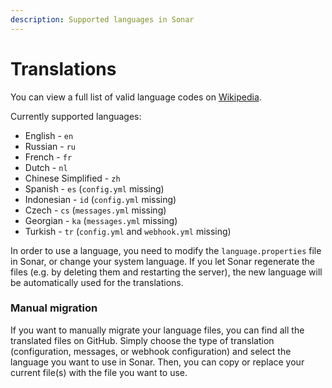 ```yaml
---
description: Supported languages in Sonar
---
```


# Translations

You can view a full list of valid language codes on [Wikipedia](https://en.wikipedia.org/wiki/List\_of\_ISO\_639\_language\_codes).

Currently supported languages:

* English - `en`
* Russian - `ru`
* French - `fr`
* Dutch - `nl`
* Chinese Simplified - `zh`
* Spanish - `es` (`config.yml` missing)
* Indonesian - `id` (`config.yml` missing)
* Czech - `cs` (`messages.yml` missing)
* Georgian - `ka` (`messages.yml` missing)
* Turkish - `tr` (`config.yml` and `webhook.yml` missing)

In order to use a language, you need to modify the `language.properties` file in Sonar, or change your system language. If you let Sonar regenerate the files (e.g. by deleting them and restarting the server), the new language will be automatically used for the translations.

### Manual migration

If you want to manually migrate your language files, you can find all the translated files on GitHub. Simply choose the type of translation (configuration, messages, or webhook configuration) and select the language you want to use in Sonar. Then, you can copy or replace your current file(s) with the file you want to use.
